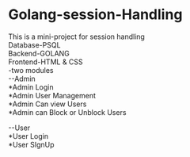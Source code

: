 # Golang-session-Handling
This is a mini-project for session handling <br>
Database-PSQL <br>
Backend-GOLANG <br>
Frontend-HTML & CSS <br>
-two modules <br>
--Admin  <br>
*Admin Login <br>
*Admin User Management <br>
*Admin Can view Users  <br>
*Admin can Block or Unblock Users <br>

--User <br>
*User Login <br>
*User SIgnUp <br>

